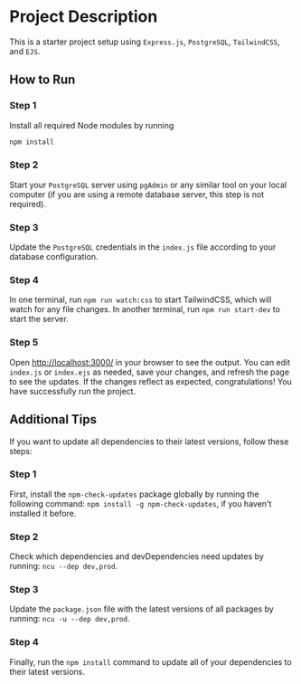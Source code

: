 # Project Description
This is a starter project setup using `Express.js`, `PostgreSQL`, `TailwindCSS`, and `EJS`.

## How to Run

### Step 1
Install all required Node modules by running 
```bash
npm install
```

### Step 2
Start your `PostgreSQL` server using `pgAdmin` or any similar tool on your local computer (if you are using a remote database server, this step is not required).

### Step 3
Update the `PostgreSQL` credentials in the `index.js` file according to your database configuration.

### Step 4
In one terminal, run `npm run watch:css` to start TailwindCSS, which will watch for any file changes. In another terminal, run `npm run start-dev` to start the server.

### Step 5
Open [http://localhost:3000/](http://localhost:3000/) in your browser to see the output. You can edit `index.js` or `index.ejs` as needed, save your changes, and refresh the page to see the updates. If the changes reflect as expected, congratulations! You have successfully run the project.

## Additional Tips
If you want to update all dependencies to their latest versions, follow these steps:

### Step 1
First, install the `npm-check-updates` package globally by running the following command: `npm install -g npm-check-updates`, if you haven't installed it before.

### Step 2
Check which dependencies and devDependencies need updates by running: `ncu --dep dev,prod`.

### Step 3
Update the `package.json` file with the latest versions of all packages by running: `ncu -u --dep dev,prod`.

### Step 4
Finally, run the `npm install` command to update all of your dependencies to their latest versions.


